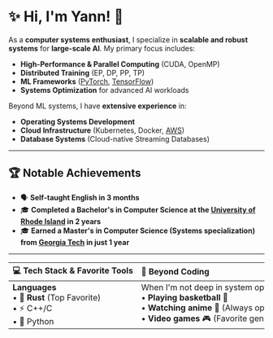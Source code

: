 # ✨ Hi, I'm Yann! 👋  

As a **computer systems enthusiast**, I specialize in **scalable and robust systems** for **large-scale AI**. My primary focus includes:  
- **High-Performance & Parallel Computing** (CUDA, OpenMP)  
- **Distributed Training** (EP, DP, PP, TP)  
- **ML Frameworks** ([PyTorch](https://pytorch.org/), [TensorFlow](https://www.tensorflow.org/))  
- **Systems Optimization** for advanced AI workloads  

Beyond ML systems, I have **extensive experience** in:
- **Operating Systems Development**  
- **Cloud Infrastructure** (Kubernetes, Docker, [AWS](https://aws.amazon.com/))  
- **Database Systems** (Cloud-native Streaming Databases)  

---

## 🏆 **Notable Achievements**  
- 🗣️ **Self-taught English in 3 months**  
- 🎓 **Completed a Bachelor's in Computer Science at the [University of Rhode Island](https://www.uri.edu/) in 2 years**  
- 🎓 **Earned a Master's in Computer Science (Systems specialization) from [Georgia Tech](https://www.cc.gatech.edu/) in just 1 year**  

---

 <table width="100%">
  <thead>
    <tr>
      <th width="50%" style="text-align: left; white-space: nowrap;">💻 Tech Stack & Favorite Tools</th>
      <th width="50%" style="text-align: left; white-space: nowrap;">🏀 Beyond Coding</th>
    </tr>
  </thead>
  <tbody>
    <tr>
      <td valign="top" width="50%" style="white-space: nowrap;">
        <div style="display: inline-block;">
          <strong>Languages</strong><br>
          •&nbsp;🦀&nbsp;<strong>Rust</strong>&nbsp;(Top&nbsp;Favorite)<br>
          •&nbsp;⚡&nbsp;C++/C<br>
          •&nbsp;🐍&nbsp;Python<br>
        </div>
      </td>
      <td valign="top" width="50%" style="white-space: nowrap;">
        <div style="display: inline-block;">
          When&nbsp;I'm&nbsp;not&nbsp;deep&nbsp;in&nbsp;system&nbsp;optimization:<br>
          •&nbsp;<strong>Playing&nbsp;basketball</strong>&nbsp;🏀<br>
          •&nbsp;<strong>Watching&nbsp;anime</strong>&nbsp;🎥&nbsp;(Always&nbsp;open&nbsp;to&nbsp;recommendations!)<br>
          •&nbsp;<strong>Video&nbsp;games</strong>&nbsp;🎮&nbsp;(Favorite&nbsp;genres:&nbsp;Strategy,&nbsp;RPG,&nbsp;Open&nbsp;World)
        </div>
      </td>
    </tr>
  </tbody>
</table>
